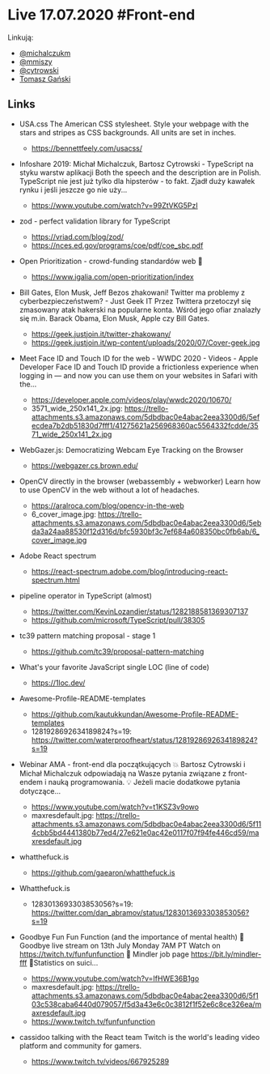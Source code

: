 # Live 17.07.2020 #Front-end

Linkują:

- [@michalczukm](https://twitter.com/michalczukm)
- [@mmiszy](https://twitter.com/mmiszy)
- [@cytrowski](https://twitter.com/cytrowski)
- [Tomasz Gański](https://www.linkedin.com/in/tomaszganski)

## Links

- USA.css
  The American CSS stylesheet. Style your webpage with the stars and stripes as CSS backgrounds. All units are set in inches.

  - https://bennettfeely.com/usacss/

- Infoshare 2019: Michał Michalczuk, Bartosz Cytrowski - TypeScript na styku warstw aplikacji
  Both the speech and the description are in Polish. TypeScript nie jest już tylko dla hipsterów - to fakt. Zjadł duży kawałek rynku i jeśli jeszcze go nie uży...

  - https://www.youtube.com/watch?v=99ZtVKG5PzI

- zod - perfect validation library for TypeScript
  - https://vriad.com/blog/zod/
  - https://nces.ed.gov/programs/coe/pdf/coe_sbc.pdf
- Open Prioritization - crowd-funding standardów web 🤔
  - https://www.igalia.com/open-prioritization/index
- Bill Gates, Elon Musk, Jeff Bezos zhakowani! Twitter ma problemy z cyberbezpieczeństwem? - Just Geek IT
  Przez Twittera przetoczył się zmasowany atak hakerski na popularne konta. Wśród jego ofiar znalazły się m.in. Barack Obama, Elon Musk, Apple czy Bill Gates.

  - https://geek.justjoin.it/twitter-zhakowany/
  - https://geek.justjoin.it/wp-content/uploads/2020/07/Cover-geek.jpg

- Meet Face ID and Touch ID for the web - WWDC 2020 - Videos - Apple Developer
  Face ID and Touch ID provide a frictionless experience when logging in — and now you can use them on your websites in Safari with the...

  - https://developer.apple.com/videos/play/wwdc2020/10670/
  - 3571_wide_250x141_2x.jpg: https://trello-attachments.s3.amazonaws.com/5dbdbac0e4abac2eea3300d6/5efecdea7b2db51830d7fff1/41275621a256968360ac5564332fcdde/3571_wide_250x141_2x.jpg

- WebGazer.js: Democratizing Webcam Eye Tracking on the Browser
  - https://webgazer.cs.brown.edu/
- OpenCV directly in the browser (webassembly + webworker)
  Learn how to use OpenCV in the web without a lot of headaches.

  - https://aralroca.com/blog/opencv-in-the-web
  - 6_cover_image.jpg: https://trello-attachments.s3.amazonaws.com/5dbdbac0e4abac2eea3300d6/5ebda3a24aa88530f12d316d/bfc5930bf3c7ef684a608350bc0fb6ab/6_cover_image.jpg

- Adobe React spectrum
  - https://react-spectrum.adobe.com/blog/introducing-react-spectrum.html
- pipeline operator in TypeScript (almost)
  - https://twitter.com/KevinLozandier/status/1282188581369307137
  - https://github.com/microsoft/TypeScript/pull/38305
- tc39 pattern matching proposal - stage 1
  - https://github.com/tc39/proposal-pattern-matching
- What's your favorite JavaScript single LOC (line of code)
  - https://1loc.dev/
- Awesome-Profile-README-templates
  - https://github.com/kautukkundan/Awesome-Profile-README-templates
  - 1281928692634189824?s=19: https://twitter.com/waterproofheart/status/1281928692634189824?s=19
- Webinar AMA - front-end dla początkujących
  💥 Bartosz Cytrowski i Michał Michalczuk odpowiadają na Wasze pytania związane z front-endem i nauką programowania. 💡 Jeżeli macie dodatkowe pytania dotyczące...

  - https://www.youtube.com/watch?v=t1KSZ3v9owo
  - maxresdefault.jpg: https://trello-attachments.s3.amazonaws.com/5dbdbac0e4abac2eea3300d6/5f114cbb5bd4441380b77ed4/27e621e0ac42e0117f07f94fe446cd59/maxresdefault.jpg

- whatthefuck.is
  - https://github.com/gaearon/whatthefuck.is
- Whatthefuck.is
  - 1283013693303853056?s=19: https://twitter.com/dan_abramov/status/1283013693303853056?s=19
- Goodbye Fun Fun Function (and the importance of mental health)
  💛 Goodbye live stream on 13th July Monday 7AM PT Watch on https://twitch.tv/funfunfunction 💛 Mindler job page https://bit.ly/mindler-fff 💛Statistics on suici...

  - https://www.youtube.com/watch?v=IfHWE36B1go
  - maxresdefault.jpg: https://trello-attachments.s3.amazonaws.com/5dbdbac0e4abac2eea3300d6/5f103c538caba6440d079057/f5d3a43e6c0c3812f1f52e6c8ce326ea/maxresdefault.jpg
  - https://www.twitch.tv/funfunfunction

- cassidoo talking with the React team
  Twitch is the world's leading video platform and community for gamers.

  - https://www.twitch.tv/videos/667925289
